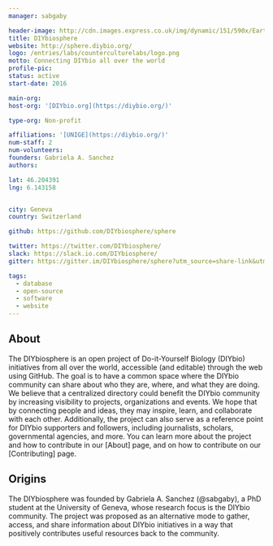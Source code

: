 ```yaml
---
manager: sabgaby

header-image: http://cdn.images.express.co.uk/img/dynamic/151/590x/Earth-spin-742026.jpg
title: DIYbiosphere
website: http://sphere.diybio.org/
logo: /entries/labs/counterculturelabs/logo.png
motto: Connecting DIYbio all over the world
profile-pic:
status: active
start-date: 2016

main-org:
host-org: '[DIYbio.org](https://diybio.org/)'

type-org: Non-profit

affiliations: '[UNIGE](https://diybio.org/)'
num-staff: 2
num-volunteers:
founders: Gabriela A. Sanchez
authors:

lat: 46.204391
lng: 6.143158


city: Geneva
country: Switzerland

github: https://github.com/DIYbiosphere/sphere

twitter: https://twitter.com/DIYbiosphere/
slack: https://slack.io.com/DIYbiosphere/
gitter: https://gitter.im/DIYbiosphere/sphere?utm_source=share-link&utm_medium=link&utm_campaign=share-link

tags:
  - database
  - open-source
  - software
  - website
---
```


## About
The DIYbiosphere is an open project of Do-it-Yourself Biology (DIYbio) initiatives from all over the world, accessible (and editable) through the web using GitHub. The goal is to have a common space where the DIYbio community can share about who they are, where, and what they are doing. We believe that a centralized directory could benefit the DIYbio community by increasing visibility to projects, organizations and events. We hope that by connecting people and ideas, they may inspire, learn, and collaborate with each other. Additionally, the project can also serve as a reference point for DIYbio supporters and followers, including journalists, scholars, governmental agencies, and more.
You can learn more about the project and how to contribute in our [About] page, and on how to contribute on our [Contributing] page.


## Origins
The DIYbiosphere was founded by Gabriela A. Sanchez (@sabgaby), a PhD student at the University of Geneva, whose research focus is the DIYbio community. The project was proposed as an alternative mode to gather, access, and share information about DIYbio initiatives in a way that positively contributes useful resources back to the community.
